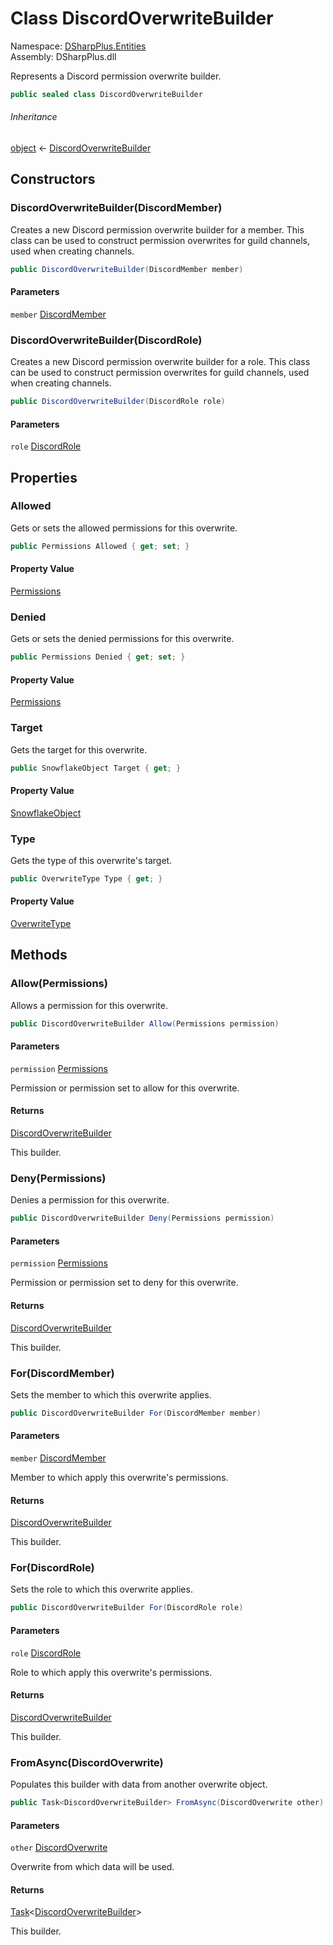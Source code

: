 # Class DiscordOverwriteBuilder

Namespace: [DSharpPlus.Entities](DSharpPlus.Entities.md)  
Assembly: DSharpPlus.dll

Represents a Discord permission overwrite builder.

```csharp
public sealed class DiscordOverwriteBuilder
```

###### Inheritance

[object](https://learn.microsoft.com/dotnet/api/system.object) ← 
[DiscordOverwriteBuilder](DSharpPlus.Entities.DiscordOverwriteBuilder.md)

## Constructors

### <a id="DSharpPlus_Entities_DiscordOverwriteBuilder__ctor_DSharpPlus_Entities_DiscordMember_"></a>DiscordOverwriteBuilder\(DiscordMember\)

Creates a new Discord permission overwrite builder for a member. This class can be used to construct permission overwrites for guild channels, used when creating channels.

```csharp
public DiscordOverwriteBuilder(DiscordMember member)
```

#### Parameters

`member` [DiscordMember](DSharpPlus.Entities.DiscordMember.md)

### <a id="DSharpPlus_Entities_DiscordOverwriteBuilder__ctor_DSharpPlus_Entities_DiscordRole_"></a>DiscordOverwriteBuilder\(DiscordRole\)

Creates a new Discord permission overwrite builder for a role. This class can be used to construct permission overwrites for guild channels, used when creating channels.

```csharp
public DiscordOverwriteBuilder(DiscordRole role)
```

#### Parameters

`role` [DiscordRole](DSharpPlus.Entities.DiscordRole.md)

## Properties

### <a id="DSharpPlus_Entities_DiscordOverwriteBuilder_Allowed"></a>Allowed

Gets or sets the allowed permissions for this overwrite.

```csharp
public Permissions Allowed { get; set; }
```

#### Property Value

[Permissions](DSharpPlus.Permissions.md)

### <a id="DSharpPlus_Entities_DiscordOverwriteBuilder_Denied"></a>Denied

Gets or sets the denied permissions for this overwrite.

```csharp
public Permissions Denied { get; set; }
```

#### Property Value

[Permissions](DSharpPlus.Permissions.md)

### <a id="DSharpPlus_Entities_DiscordOverwriteBuilder_Target"></a>Target

Gets the target for this overwrite.

```csharp
public SnowflakeObject Target { get; }
```

#### Property Value

[SnowflakeObject](DSharpPlus.Entities.SnowflakeObject.md)

### <a id="DSharpPlus_Entities_DiscordOverwriteBuilder_Type"></a>Type

Gets the type of this overwrite's target.

```csharp
public OverwriteType Type { get; }
```

#### Property Value

[OverwriteType](DSharpPlus.OverwriteType.md)

## Methods

### <a id="DSharpPlus_Entities_DiscordOverwriteBuilder_Allow_DSharpPlus_Permissions_"></a>Allow\(Permissions\)

Allows a permission for this overwrite.

```csharp
public DiscordOverwriteBuilder Allow(Permissions permission)
```

#### Parameters

`permission` [Permissions](DSharpPlus.Permissions.md)

Permission or permission set to allow for this overwrite.

#### Returns

[DiscordOverwriteBuilder](DSharpPlus.Entities.DiscordOverwriteBuilder.md)

This builder.

### <a id="DSharpPlus_Entities_DiscordOverwriteBuilder_Deny_DSharpPlus_Permissions_"></a>Deny\(Permissions\)

Denies a permission for this overwrite.

```csharp
public DiscordOverwriteBuilder Deny(Permissions permission)
```

#### Parameters

`permission` [Permissions](DSharpPlus.Permissions.md)

Permission or permission set to deny for this overwrite.

#### Returns

[DiscordOverwriteBuilder](DSharpPlus.Entities.DiscordOverwriteBuilder.md)

This builder.

### <a id="DSharpPlus_Entities_DiscordOverwriteBuilder_For_DSharpPlus_Entities_DiscordMember_"></a>For\(DiscordMember\)

Sets the member to which this overwrite applies.

```csharp
public DiscordOverwriteBuilder For(DiscordMember member)
```

#### Parameters

`member` [DiscordMember](DSharpPlus.Entities.DiscordMember.md)

Member to which apply this overwrite's permissions.

#### Returns

[DiscordOverwriteBuilder](DSharpPlus.Entities.DiscordOverwriteBuilder.md)

This builder.

### <a id="DSharpPlus_Entities_DiscordOverwriteBuilder_For_DSharpPlus_Entities_DiscordRole_"></a>For\(DiscordRole\)

Sets the role to which this overwrite applies.

```csharp
public DiscordOverwriteBuilder For(DiscordRole role)
```

#### Parameters

`role` [DiscordRole](DSharpPlus.Entities.DiscordRole.md)

Role to which apply this overwrite's permissions.

#### Returns

[DiscordOverwriteBuilder](DSharpPlus.Entities.DiscordOverwriteBuilder.md)

This builder.

### <a id="DSharpPlus_Entities_DiscordOverwriteBuilder_FromAsync_DSharpPlus_Entities_DiscordOverwrite_"></a>FromAsync\(DiscordOverwrite\)

Populates this builder with data from another overwrite object.

```csharp
public Task<DiscordOverwriteBuilder> FromAsync(DiscordOverwrite other)
```

#### Parameters

`other` [DiscordOverwrite](DSharpPlus.Entities.DiscordOverwrite.md)

Overwrite from which data will be used.

#### Returns

[Task](https://learn.microsoft.com/dotnet/api/system.threading.tasks.task\-1)<[DiscordOverwriteBuilder](DSharpPlus.Entities.DiscordOverwriteBuilder.md)\>

This builder.


